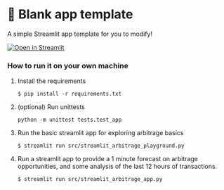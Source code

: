 # 🎈 Blank app template

A simple Streamlit app template for you to modify!

[![Open in Streamlit](https://static.streamlit.io/badges/streamlit_badge_black_white.svg)](https://blank-app-template.streamlit.app/)

### How to run it on your own machine

1. Install the requirements

   ```
   $ pip install -r requirements.txt
   ```

2. (optional) Run unittests
   ```
   python -m unittest tests.test_app   
   ```

3. Run the basic streamlit app for exploring arbitrage basics

   ```
   $ streamlit run src/streamlit_arbitrage_playground.py
   ```

4. Run a streamlit app to provide a 1 minute forecast on arbitrage opportunities, and some analysis of the last 12 hours of transactions.
   ```
   $ streamlit run src/streamlit_arbitrage_app.py
   ```
